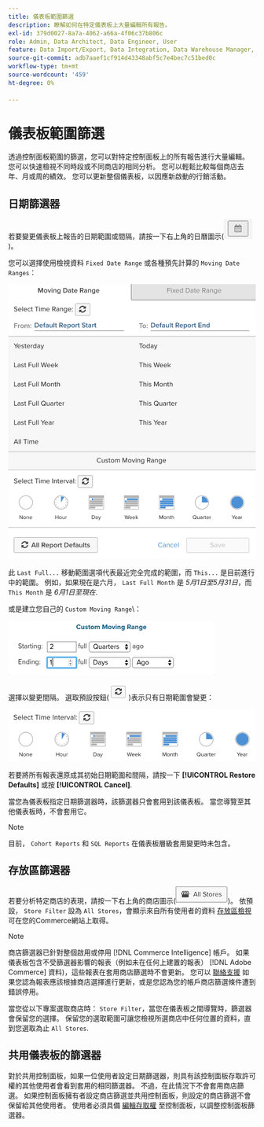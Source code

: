 ```yaml
---
title: 儀表板範圍篩選
description: 瞭解如何在特定儀表板上大量編輯所有報告。
exl-id: 379d0027-8a7a-4062-a66a-4f06c37b806c
role: Admin, Data Architect, Data Engineer, User
feature: Data Import/Export, Data Integration, Data Warehouse Manager, Commerce Tables
source-git-commit: adb7aaef1cf914d43348abf5c7e4bec7c51bed0c
workflow-type: tm+mt
source-wordcount: '459'
ht-degree: 0%

---
```


# 儀表板範圍篩選

透過控制面板範圍的篩選，您可以對特定控制面板上的所有報告進行大量編輯。 您可以快速檢視不同時段或不同商店的相同分析。 您可以輕鬆比較每個商店去年、月或周的績效。 您可以更新整個儀表板，以因應新啟動的行銷活動。

## 日期篩選器

若要變更儀表板上報告的日期範圍或間隔，請按一下右上角的日曆圖示(![行事曆](../../assets/calendar-button.png))。

您可以選擇使用檢視資料 `Fixed Date Range` 或各種預先計算的 `Moving Date Ranges`：

![移動日期範圍](../../assets/moving_date_ranges.png)

此 `Last Full...` 移動範圍選項代表最近完全完成的範圍，而 `This...` 是目前進行中的範圍。 例如，如果現在是六月， `Last Full Month` 是 _5月1日至5月31日_，而 `This Month` 是 _6月1日至現在_.

或是建立您自己的 `Custom Moving Range`\：

![自訂移動範圍](../../assets/custom-moving-range.png)

選擇以變更間隔。 選取預設按鈕(![時間間隔預設值](../../assets/time_interval_default.png))表示只有日期範圍會變更：

![時間間隔](../../assets/time_interval.png)

若要將所有報表還原成其初始日期範圍和間隔，請按一下 **[!UICONTROL Restore Defaults]** 或按 **[!UICONTROL Cancel]**.

當您為儀表板指定日期篩選器時，該篩選器只會套用到該儀表板。 當您導覽至其他儀表板時，不會套用它。

>[!NOTE]
>
>目前， `Cohort Reports` 和 `SQL Reports` 在儀表板層級套用變更時未包含。

## 存放區篩選器

若要分析特定商店的表現，請按一下右上角的商店圖示(![存放區篩選器](../../assets/store-filter.png))。 依預設， `Store Filter` 設為 `All Stores`，會顯示來自所有使用者的資料 [存放區檢視](https://experienceleague.adobe.com/docs/commerce-admin/stores-sales/site-store/store-views.html) 可在您的Commerce網站上取得。

>[!NOTE]
>
>商店篩選器已針對整個啟用或停用 [!DNL Commerce Intelligence] 帳戶。 如果儀表板包含不受篩選器影響的報表（例如未在任何上建置的報表） [!DNL Adobe Commerce] 資料)，這些報表在套用商店篩選時不會更新。 您可以 [聯絡支援](https://experienceleague.adobe.com/docs/commerce-knowledge-base/kb/troubleshooting/miscellaneous/mbi-service-policies.html) 如果您認為報表應該根據商店選擇進行更新，或是您認為您的帳戶商店篩選條件遭到錯誤停用。

當您從以下專案選取商店時： `Store Filter`，當您在儀表板之間導覽時，篩選器會保留您的選擇。 保留您的選取範圍可讓您檢視所選商店中任何位置的資料，直到您選取為止 `All Stores`.

## 共用儀表板的篩選器

對於共用控制面板，如果一位使用者設定日期篩選器，則具有該控制面板存取許可權的其他使用者會看到套用的相同篩選器。 不過，在此情況下不會套用商店篩選。 如果控制面板擁有者設定商店篩選並共用控制面板，則設定的商店篩選不會保留給其他使用者。 使用者必須具備 [編輯存取權](../../data-user/dashboards/share-dashboard-with-users.md) 至控制面板，以調整控制面板篩選器。
